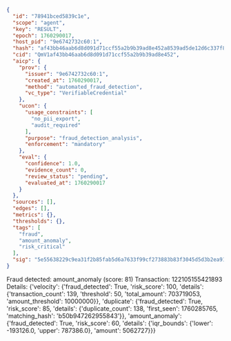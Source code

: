 ```json
{
  "id": "78941bced5839c1e",
  "scope": "agent",
  "key": "RESULT",
  "epoch": 1760290017,
  "host_pid": "9e6742732c60:1",
  "hash": "af43bb46aab6d8d091d71ccf55a2b9b39ad8e452a8539ad5de12d6c337f8296e",
  "cid": "QmV1af43bb46aab6d8d091d71ccf55a2b9b39ad8e452",
  "aicp": {
    "prov": {
      "issuer": "9e6742732c60:1",
      "created_at": 1760290017,
      "method": "automated_fraud_detection",
      "vc_type": "VerifiableCredential"
    },
    "ucon": {
      "usage_constraints": [
        "no_pii_export",
        "audit_required"
      ],
      "purpose": "fraud_detection_analysis",
      "enforcement": "mandatory"
    },
    "eval": {
      "confidence": 1.0,
      "evidence_count": 0,
      "review_status": "pending",
      "evaluated_at": 1760290017
    }
  },
  "sources": [],
  "edges": [],
  "metrics": {},
  "thresholds": {},
  "tags": [
    "fraud",
    "amount_anomaly",
    "risk_critical"
  ],
  "sig": "5e55638229c9ea31f2b85fab5d6a7633f99cf273883b83f3045d5d3b2ea919dd"
}
```

Fraud detected: amount_anomaly (score: 81)
Transaction: 122105155421893
Details: {'velocity': {'fraud_detected': True, 'risk_score': 100, 'details': {'transaction_count': 139, 'threshold': 50, 'total_amount': 703719053, 'amount_threshold': 10000000}}, 'duplicate': {'fraud_detected': True, 'risk_score': 85, 'details': {'duplicate_count': 138, 'first_seen': 1760285765, 'matching_hash': 'b50b947262955843'}}, 'amount_anomaly': {'fraud_detected': True, 'risk_score': 60, 'details': {'iqr_bounds': {'lower': -193126.0, 'upper': 787386.0}, 'amount': 5062727}}}